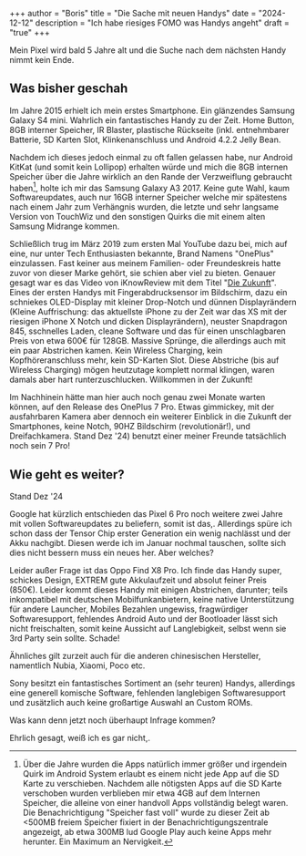 +++
author = "Boris"
title = "Die Sache mit neuen Handys"
date = "2024-12-12"
description = "Ich habe riesiges FOMO was Handys angeht"
draft = "true"
+++

Mein Pixel wird bald 5 Jahre alt und die Suche nach dem nächsten Handy nimmt kein Ende.<!--more-->

## Was bisher geschah

Im Jahre 2015 erhielt ich mein erstes Smartphone. Ein glänzendes Samsung Galaxy S4 mini. Wahrlich ein fantastisches Handy zu der Zeit. Home Button, 8GB interner Speicher, IR Blaster, plastische Rückseite (inkl. entnehmbarer Batterie, SD Karten Slot, Klinkenanschluss und Android 4.2.2 Jelly Bean.

Nachdem ich dieses jedoch einmal zu oft fallen gelassen habe, nur Android KitKat (und somit kein Lollipop) erhalten würde und mich die 8GB internen Speicher über die Jahre wirklich an den Rande der Verzweiflung gebraucht haben[^1], holte ich mir das Samsung Galaxy A3 2017. Keine gute Wahl, kaum Softwareupdates, auch nur 16GB interner Speicher welche mir spätestens nach einem Jahr zum Verhängnis wurden, die letzte und sehr langsame Version von TouchWiz und den sonstigen Quirks die mit einem alten Samsung Midrange kommen.

Schließlich trug im März 2019 zum ersten Mal YouTube dazu bei, mich auf eine, nur unter Tech Enthusiasten bekannte, Brand Namens "OnePlus" einzulassen. Fast keiner aus meinem Familien- oder Freundeskreis hatte zuvor von dieser Marke gehört, sie schien aber viel zu bieten. Genauer gesagt war es das Video von iKnowReview mit dem Titel "[Die Zukunft](https://youtu.be/uCDJ3nrXVoY)". Eines der ersten Handys mit Fingerabdrucksensor im Bildschirm, dazu ein schniekes OLED-Display mit kleiner Drop-Notch und dünnen Displayrändern (Kleine Auffrischung: das aktuellste iPhone zu der Zeit war das XS mit der riesigen iPhone X Notch und dicken Displayrändern), neuster Snapdragon 845, sschnelles Laden, cleane Software und das für einen unschlagbaren Preis von etwa 600€ für 128GB. Massive Sprünge, die allerdings auch mit ein paar Abstrichen kamen. Kein Wireless Charging, kein Kopfhöreranschluss mehr, kein SD-Karten Slot. Diese Abstriche (bis auf Wireless Charging) mögen heutzutage komplett normal klingen, waren damals aber hart runterzuschlucken. Willkommen in der Zukunft!

Im Nachhinein hätte man hier auch noch genau zwei Monate warten können, auf den Release des OnePlus 7 Pro. Etwas gimmickey, mit der ausfahrbaren Kamera aber dennoch ein weiterer Einblick in die Zukunft der Smartphones, keine Notch, 90HZ Bildschirm (revolutionär!), und Dreifachkamera. Stand Dez '24) benutzt einer meiner Freunde tаtsächlich noch sein 7 Pro!

[^1]: Über die Jahre wurden die Apps natürlich immer größer und irgendein Quirk im Android System erlaubt es einem nicht jede App auf die SD Karte zu verschieben. Nachdem alle nötigsten Apps auf die SD Karte verschoben wurden verblieben mir etwa 4GB auf dem Internen Speicher, die alleine von einer handvoll Apps vollständig belegt waren. Die Benachrichtigung "Speicher fast voll" wurde zu dieser Zeit ab <500MB freiem Speicher fixiert in der Benachrichtigungszentrale angezeigt, ab etwa 300MB lud Google Play auch keine Apps mehr herunter. Ein Maximum an Nervigkeit.

## Wie geht es weiter?

Stand Dez '24

Google hat kürzlich entschieden das Pixel 6 Pro noch weitere zwei Jahre mit vollen Softwareupdates zu beliefern, somit ist das,. Allerdings spüre ich schon dass der Tensor Chip erster Generation ein wenig nachlässt und der Akku nachgibt. Diesen werde ich im Januar nochmal tauschen, sollte sich dies nicht bessern muss ein neues her. Aber welches?

Leider außer Frage ist das Oppo Find X8 Pro. Ich finde das Handy super, schickes Design, EXTREM gute Akkulaufzeit und absolut feiner Preis (850€). Leider kommt dieses Handy mit einigen Abstrichen, darunter; teils inkompatibel mit deutschen Mobilfunkanbietern, keine native Unterstützung für andere Launcher, Mobiles Bezahlen ungewiss, fragwürdiger Softwaresupport, fehlendes Android Auto und der Bootloader lässt sich nicht freischalten, somit keine Aussicht auf Langlebigkeit, selbst wenn sie 3rd Party sein sollte. Schade!

Ähnliches gilt zurzeit auch für die anderen chinesischen Hersteller, namentlich Nubia, Xiaomi, Poco etc. 

Sony besitzt ein fantastisches Sortiment an (sehr teuren) Handys, allerdings eine generell komische Software, fehlenden langlebigen Softwaresupport und zusätzlich auch keine großartige Auswahl an Custom ROMs.

Was kann denn jetzt noch überhaupt Infrage kommen?

Ehrlich gesagt, weiß ich es gar nicht,.